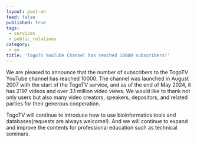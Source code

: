 ```yaml
---
layout: post-en
feed: false
published: true
tags:
 - services
 - public_relations
category:
 - en
title: 'TogoTV YouTube Channel has reached 10000 subscribers!'
---
```

We are pleased to announce that the number of subscribers to the TogoTV YouTube channel has reached 10000.
The channel was launched in August 2007 with the start of the TogoTV service, and as of the end of May 2024, it has 2197 videos and over 3.1 million video views. We would like to thank not only users but also many video creators, speakers, depositors, and related parties for their generous cooperation.

TogoTV will continue to introduce how to use bioinformatics tools and databases(requests are always welcome!). And we will continue to expand and improve the contents for professional education such as technical seminars.
